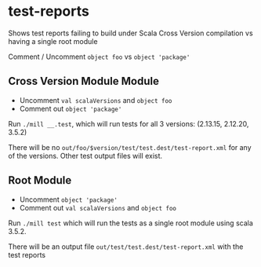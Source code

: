 # test-reports

Shows test reports failing to build under Scala Cross Version compilation vs having a single root module

Comment / Uncomment `object foo` vs `object 'package'`

## Cross Version Module Module

- Uncomment `val scalaVersions` and `object foo`
- Comment out `object 'package'`

Run `./mill __.test`, which will run tests for all 3 versions: (2.13.15, 2.12.20, 3.5.2)

There will be no `out/foo/$version/test/test.dest/test-report.xml` for any of the versions. Other test output files will exist.

## Root Module

- Uncomment `object 'package'`
- Comment out `val scalaVersions` and `object foo`

Run `./mill test` which will run the tests as a single root module using scala 3.5.2.

There will be an output file `out/test/test.dest/test-report.xml` with the test reports
